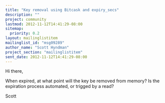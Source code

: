 ```yaml
---
title: "Key removal using Bitcask and expiry_secs"
description: ""
project: community
lastmod: 2012-11-12T14:41:29-08:00
sitemap:
  priority: 0.2
layout: mailinglistitem
mailinglist_id: "msg09289"
author_name: "Scott Hyndman"
project_section: "mailinglistitem"
sent_date: 2012-11-12T14:41:29-08:00
---
```



Hi there,

When expired, at what point will the key be removed from memory? Is the
expiration process automated, or trigged by a read?

Scott
